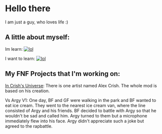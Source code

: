 # Hello there

I am just a guy, who loves life :)

## A little about myself:

Im learn: [![lol](https://skillicons.dev/icons?i=haxe,lua,python&theme=dark)](https://skillicons.dev)

I want to learn: [![lol](https://skillicons.dev/icons?i=c,java,javascript&theme=dark)](https://skillicons.dev)

## My FNF Projects that I'm working on:

[In Crish's Universe](https://gamebanana.com/mods/538894): There is one artist named Alex Crish. The whole mod is based on his creation.

Vs Argy V1: One day, BF and GF were walking in the park and BF wanted to eat ice cream. They went to the nearest ice cream van, where the line consisted of Argy and his friends. BF decided to battle with Argy so that he wouldn't be sad and called him. Argy turned to them but a microphone immediately flew into his face. Argy didn't appreciate such a joke but agreed to the rapbattle.

